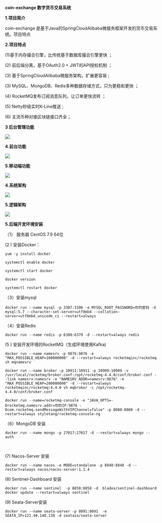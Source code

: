 **coin-exchange  数字货币交易系统**

**1.项目简介**

  coin-exchange 是基于Java的SpringCloudAlibaba微服务框架开发的货币交易系统。项目特点

**2.项目特点**

(1)基于内存撮合引擎，比传统基于数据库撮合引擎更快 ；

(2) 前后端分离，基于OAuth2.0 + JWT的API授权机制 ；

(3) 基于SpringCloudAlibaba微服务架构，扩展更容易 ;

(3) MySQL、MongoDB、Redis多种数据存储方式，只为更稳和更快 ；

(4) RocketMQ发布订阅消息队列，让订单更快流转 ；

(5) Netty秒级实时K-Line推送 ;

(6) 主流币种对接区块链接口齐全；

**3 后台管理功能**

![](H:\gitup\图片1.png)

**4.前台功能**

![](H:\gitup\图片2.png)

**5.移动端功能**

![](H:\gitup\图片3.png)

**4.系统架构**

![](H:\gitup\图片4.png)

**5.逻辑架构**

![](H:\gitup\图片5.png)

**5.后端开发环境安装**

 （1） 服务器  CentOS 7.9 64位 

   (2 )  安装Docker：

  <!--安装docker-->

 `yum -y install docker`

  <!--开机自启-->

`systemctl enable docker`

<!--启动Docker-->

`systemctl start docker`

<!--查看Docker当前的版本-->

`docker version`

<!--启动docker-->

`systemctl restart docker`

（3）安装mysql

`docker run --name mysql -p 3307:3306 -e MYSQL_ROOT_PASSWORD=你的密码 -d mysql:5.7 --character-set-server=utf8mb4 --collation-server=utf8mb4_unicode_ci --restart=always`

（4）安装Redis

 `docker run --name redis -p 6380:6379 -d --restart=always redis`

   <!--Redis 密码配置 略-->

(5 )  安装开发环境的RocketMQ（生成环境使用Kafka)

<!--Namesrv的安装-->

`docker run --name namesrv -p 9876:9876 -e "MAX_POSSIBLE_HEAP=100000000" -d --restart=always rocketmqinc/rocketmq sh mqnamesrv`

<!--Namesrv 的配置 略-->

<!--安装broker-->

`docker run --name broker -p 10911:10911 -p 10909:10909 -v /usr/local/rocketmq/broker.conf:/opt/rocketmq-4.4.0/conf/broker.conf --link namesrv:namesrv -e "NAMESRV_ADDR=namesrv:9876" -e "MAX_POSSIBLE_HEAP=200000000" -d --restart=always rocketmqinc/rocketmq:4.4.0 sh mqbroker -c /opt/rocketmq-4.4.0/conf/broker.conf`

<!--安装 console-->

`docker run --name=rocketmq-console -e "JAVA_OPTS=-Drocketmq.namesrv.addr=你的IP:9876 -Dcom.rocketmq.sendMessageWithVIPChannel=false" -p 8080:8080 -d --restart=always styletang/rocketmq-console-ng`

（6）MongoDB 安装

`docker run --name mongo -p 27017:27017 -d --restart=always mongo --auth`

​    <!--设置密码 略-->

 (7) Nacos-Server  安装

`docker run --name nacos -e MODE=standalone -p 8848:8848 -d --restart=always nacos/nacos-server:1.1.4`

(8) Sentinel-Dashboard 安装

`docker run --name sentinel  -p 8858:8858 -d  bladex/sentinel-dashboard`
`docker update --restart=always sentinel`

(9) Seata-Server安装

`docker run --name seata-server -p 8091:8091  -e SEATA_IP=121.40.140.138 -d seataio/seata-server`



# 



​    